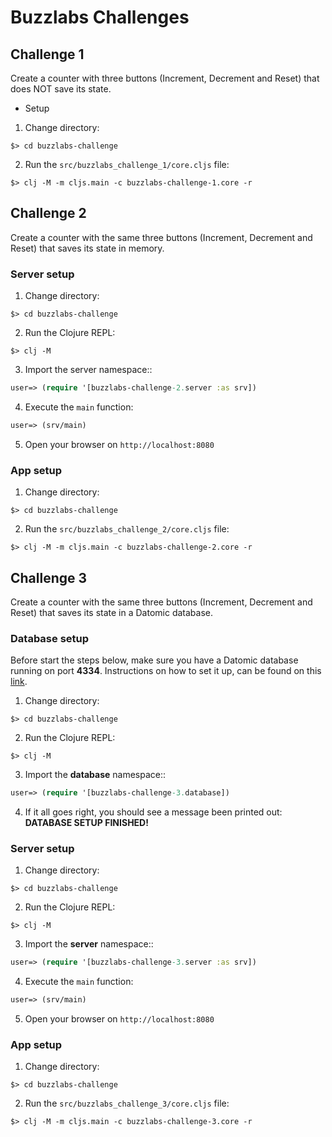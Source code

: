 # Buzzlabs Challenges

## Challenge 1

Create a counter with three buttons (Increment, Decrement and Reset) that does NOT save its state.

* Setup

1. Change directory:
```shell
$> cd buzzlabs-challenge
```

2. Run the `src/buzzlabs_challenge_1/core.cljs` file:
```shell
$> clj -M -m cljs.main -c buzzlabs-challenge-1.core -r
```


## Challenge 2

Create a counter with the same three buttons (Increment, Decrement and Reset) that saves its state in memory.

### Server setup

1. Change directory:
```shell
$> cd buzzlabs-challenge
```

2. Run the Clojure REPL:
```shell
$> clj -M
```

3. Import the server namespace::
```clojure
user=> (require '[buzzlabs-challenge-2.server :as srv])
```

4. Execute the `main` function:
```clojure
user=> (srv/main)
```

5. Open your browser on `http://localhost:8080`

### App setup

1. Change directory:
```shell
$> cd buzzlabs-challenge
```

2. Run the `src/buzzlabs_challenge_2/core.cljs` file:
```shell
$> clj -M -m cljs.main -c buzzlabs-challenge-2.core -r
```

## Challenge 3

Create a counter with the same three buttons (Increment, Decrement and Reset) that saves its state in a Datomic database.

### Database setup

Before start the steps below, make sure you have a Datomic database running on port **4334**. Instructions on how to set it up, can be found on this [link](https://docs.datomic.com/setup/pro-setup.html).

1. Change directory:
```shell
$> cd buzzlabs-challenge
```

2. Run the Clojure REPL:
```shell
$> clj -M
```

3. Import the **database** namespace::
```clojure
user=> (require '[buzzlabs-challenge-3.database])
```

4. If it all goes right, you should see a message been printed out: **DATABASE SETUP FINISHED!**


### Server setup

1. Change directory:
```shell
$> cd buzzlabs-challenge
```

2. Run the Clojure REPL:
```shell
$> clj -M
```

3. Import the **server** namespace::
```clojure
user=> (require '[buzzlabs-challenge-3.server :as srv])
```

4. Execute the `main` function:
```clojure
user=> (srv/main)
```

5. Open your browser on `http://localhost:8080`

### App setup

1. Change directory:
```shell
$> cd buzzlabs-challenge
```

2. Run the `src/buzzlabs_challenge_3/core.cljs` file:
```shell
$> clj -M -m cljs.main -c buzzlabs-challenge-3.core -r